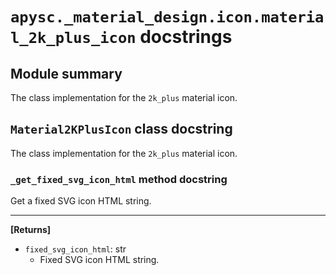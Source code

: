 # `apysc._material_design.icon.material_2k_plus_icon` docstrings

## Module summary

The class implementation for the `2k_plus` material icon.

## `Material2KPlusIcon` class docstring

The class implementation for the `2k_plus` material icon.

### `_get_fixed_svg_icon_html` method docstring

Get a fixed SVG icon HTML string.<hr>

**[Returns]**

- `fixed_svg_icon_html`: str
  - Fixed SVG icon HTML string.